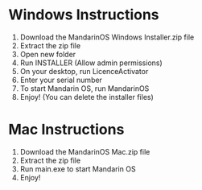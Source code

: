 # Windows Instructions
1. Download the MandarinOS Windows Installer.zip file
2. Extract the zip file
3. Open new folder
4. Run INSTALLER (Allow admin permissions)
5. On your desktop, run LicenceActivator
6. Enter your serial number
6. To start Mandarin OS, run MandarinOS
7. Enjoy! (You can delete the installer files)

# Mac Instructions
1. Download the MandarinOS Mac.zip file
2. Extract the zip file
3. Run main.exe to start Mandarin OS
4. Enjoy!